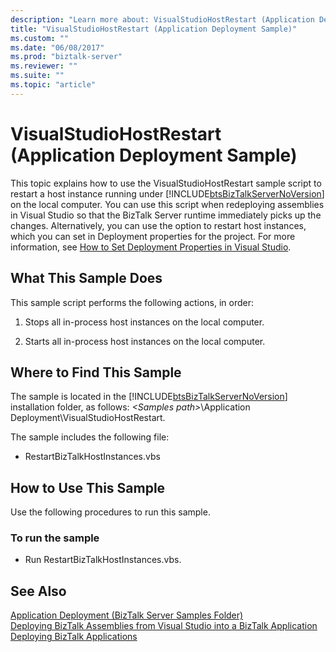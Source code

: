 ```yaml
---
description: "Learn more about: VisualStudioHostRestart (Application Deployment Sample)"
title: "VisualStudioHostRestart (Application Deployment Sample)"
ms.custom: ""
ms.date: "06/08/2017"
ms.prod: "biztalk-server"
ms.reviewer: ""
ms.suite: ""
ms.topic: "article"
---
```

# VisualStudioHostRestart (Application Deployment Sample)
This topic explains how to use the VisualStudioHostRestart sample script to restart a host instance running under [!INCLUDE[btsBizTalkServerNoVersion](../includes/btsbiztalkservernoversion-md.md)] on the local computer. You can use this script when redeploying assemblies in Visual Studio so that the BizTalk Server runtime immediately picks up the changes. Alternatively, you can use the option to restart host instances, which you can set in Deployment properties for the project. For more information, see [How to Set Deployment Properties in Visual Studio](../core/how-to-set-deployment-properties-in-visual-studio.md).  
  
## What This Sample Does  
 This sample script performs the following actions, in order:  
  
1.  Stops all in-process host instances on the local computer.  
  
2.  Starts all in-process host instances on the local computer.  
  
## Where to Find This Sample  
 The sample is located in the [!INCLUDE[btsBizTalkServerNoVersion](../includes/btsbiztalkservernoversion-md.md)] installation folder, as follows: *\<Samples path\>*\Application Deployment\VisualStudioHostRestart.  
  
 The sample includes the following file:  
  
-   RestartBizTalkHostInstances.vbs  
  
## How to Use This Sample  
 Use the following procedures to run this sample.  
  
### To run the sample  
  
-   Run RestartBizTalkHostInstances.vbs.  
  
## See Also  
 [Application Deployment (BizTalk Server Samples Folder)](../core/application-deployment-biztalk-server-samples-folder.md)   
 [Deploying BizTalk Assemblies from Visual Studio into a BizTalk Application](../core/deploying-biztalk-assemblies-from-visual-studio-into-a-biztalk-application.md)   
 [Deploying BizTalk Applications](../core/deploying-biztalk-applications.md)
